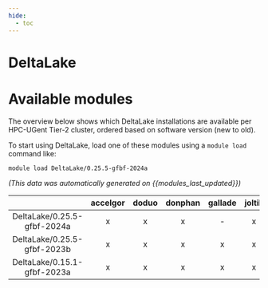 ```yaml
---
hide:
  - toc
---
```


DeltaLake
=========

# Available modules


The overview below shows which DeltaLake installations are available per HPC-UGent Tier-2 cluster, ordered based on software version (new to old).

To start using DeltaLake, load one of these modules using a `module load` command like:

```shell
module load DeltaLake/0.25.5-gfbf-2024a
```

*(This data was automatically generated on {{modules_last_updated}})*

| |accelgor|doduo|donphan|gallade|joltik|litleo|shinx|
| :---: | :---: | :---: | :---: | :---: | :---: | :---: | :---: |
|DeltaLake/0.25.5-gfbf-2024a|x|x|x|-|x|x|x|
|DeltaLake/0.25.5-gfbf-2023b|x|x|x|x|x|x|x|
|DeltaLake/0.15.1-gfbf-2023a|x|x|x|x|x|x|x|
